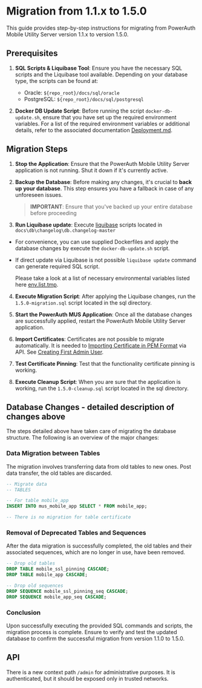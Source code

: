 # Migration from 1.1.x to 1.5.0

This guide provides step-by-step instructions for migrating from PowerAuth Mobile Utility Server version 1.1.x to version 1.5.0.


## Prerequisites

1. **SQL Scripts & Liquibase Tool**: Ensure you have the necessary SQL scripts and the Liquibase tool available.
   Depending on your database type, the scripts can be found at:

    - Oracle: `${repo_root}/docs/sql/oracle`
    - PostgreSQL: `${repo_root}/docs/sql/postgresql`

2. **Docker DB Update Script**: Before running the script `docker-db-update.sh`, ensure that you have set up the
   required environment variables. For a list of the required environment variables or additional details, refer to the
   associated documentation [Deployment.md](Deployment.md).


## Migration Steps

1. **Stop the Application**: Ensure that the PowerAuth Mobile Utility Server application is not running. Shut it down if
   it's currently active.

2. **Backup the Database**: Before making any changes, it's crucial to **back up your database**. This step ensures you have
   a fallback in case of any unforeseen issues.

   > **IMPORTANT**: Ensure that you've backed up your entire database before proceeding

3. **Run Liquibase update**:  Execute [liquibase](https://www.liquibase.com/download) scripts located in `docs\db\changelog\db.changelog-master` 
- For convenience, you can use supplied Dockerfiles and apply the database changes by execute the `docker-db-update.sh` script. 
- If direct update via Liquibase is not possible `liquibase update` command can generate required SQL script.

   Please take a look at a list of necessary environmental variables listed
   here [env.list.tmp](../deploy/env.list.tmp).

4. **Execute Migration Script**: After applying the Liquibase changes, run the `1.5.0-migration.sql` script located in the sql directory.

5. **Start the PowerAuth MUS Application**: Once all the database changes are successfully applied, restart the
   PowerAuth Mobile Utility Server application.

6. **Import Certificates**: Certificates are not possible to migrate automatically.
It is needed to [Importing Certificate in PEM Format](Configuration.md#importing-certificate-in-pem-format) via API. See [Creating First Admin User](Configuration.md#creating-first-admin-user).

7. **Test Certificate Pinning**: Test that the functionality certificate pinning is working.

8. **Execute Cleanup Script**: When you are sure that the application is working, run the `1.5.0-cleanup.sql` script located in the sql directory.


## Database Changes - detailed description of changes above

The steps detailed above have taken care of migrating the database structure. The following is an overview of the major
changes:


### Data Migration between Tables

The migration involves transferring data from old tables to new ones. Post data transfer, the old tables are discarded.

```sql
-- Migrate data
-- TABLES

-- For table mobile_app
INSERT INTO mus_mobile_app SELECT * FROM mobile_app;

-- There is no migration for table certificate
```


### Removal of Deprecated Tables and Sequences

After the data migration is successfully completed, the old tables and their associated sequences, which are no longer
in use, have been removed.

```sql
-- Drop old tables
DROP TABLE mobile_ssl_pinning CASCADE;
DROP TABLE mobile_app CASCADE;

-- Drop old sequences
DROP SEQUENCE mobile_ssl_pinning_seq CASCADE;
DROP SEQUENCE mobile_app_seq CASCADE;
```


### Conclusion

Upon successfully executing the provided SQL commands and scripts, the migration process is complete.
Ensure to verify and test the updated database to confirm the successful migration from version 1.1.0 to 1.5.0.


## API

There is a new context path `/admin` for administrative purposes.
It is authenticated, but it should be exposed only in trusted networks.
